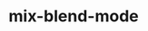 <script setup>
import MixBlendMode from '../components/MixBlendMode.vue'
</script>

# mix-blend-mode

<MixBlendMode />
